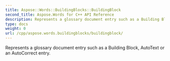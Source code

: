 ```yaml
---
title: Aspose::Words::BuildingBlocks::BuildingBlock
second_title: Aspose.Words for C++ API Reference
description: Represents a glossary document entry such as a Building Block, AutoText or an AutoCorrect entry. 
type: docs
weight: 0
url: /cpp/aspose.words.buildingblocks/buildingblock/
---
```


Represents a glossary document entry such as a Building Block, AutoText or an AutoCorrect entry. 

